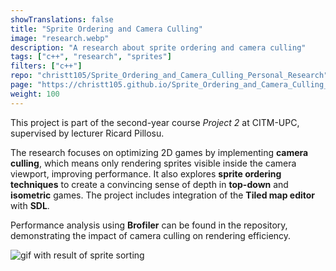 ```yaml
---
showTranslations: false
title: "Sprite Ordering and Camera Culling"
image: "research.webp"
description: "A research about sprite ordering and camera culling"
tags: ["c++", "research", "sprites"]
filters: ["c++"]
repo: "christt105/Sprite_Ordering_and_Camera_Culling_Personal_Research"
page: "https://christt105.github.io/Sprite_Ordering_and_Camera_Culling_Personal_Research"
weight: 100
---
```

This project is part of the second-year course *Project 2* at CITM-UPC, supervised by lecturer Ricard Pillosu.

The research focuses on optimizing 2D games by implementing **camera culling**, which means only rendering sprites visible inside the camera viewport, improving performance. It also explores **sprite ordering techniques** to create a convincing sense of depth in **top-down** and **isometric** games. The project includes integration of the **Tiled map editor** with **SDL**.

Performance analysis using **Brofiler** can be found in the repository, demonstrating the impact of camera culling on rendering efficiency.

![gif with result of sprite sorting](https://raw.githubusercontent.com/christt105/Sprite_Ordering_and_Camera_Culling_Personal_Research/refs/heads/master/docs/web_images/Result_Gif.gif)

